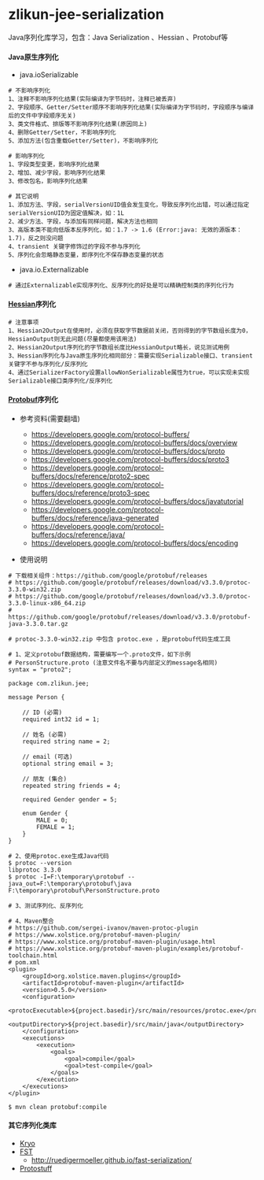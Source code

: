 # zlikun-jee-serialization
Java序列化库学习，包含：Java Serialization 、Hessian 、Protobuf等

#### Java原生序列化

- java.ioSerializable

```
# 不影响序列化
1、注释不影响序列化结果(实际编译为字节码时，注释已被丢弃)
2、字段顺序、Getter/Setter顺序不影响序列化结果(实际编译为字节码时，字段顺序与编译后的文件中字段顺序无关)
3、类文件格式、排版等不影响序列化结果(原因同上)
4、删除Getter/Setter，不影响序列化
5、添加方法(包含重载Getter/Setter)，不影响序列化

# 影响序列化
1、字段类型变更，影响序列化结果
2、增加、减少字段，影响序列化结果
3、修改包名，影响序列化结果

# 其它说明
1、添加方法、字段，serialVersionUID值会发生变化，导致反序列化出错，可以通过指定serialVersionUID为固定值解决，如：1L
2、减少方法、字段，与添加有同样问题，解决方法也相同
3、高版本类不能向低版本反序列化，如：1.7 -> 1.6 (Error:java: 无效的源版本： 1.7)，反之则没问题
4、transient 关键字修饰过的字段不参与序列化
5、序列化会忽略静态变量，即序列化不保存静态变量的状态
```

- java.io.Externalizable

```
# 通过Externalizable实现序列化、反序列化的好处是可以精确控制类的序列化行为
```

#### [Hessian](http://hessian.caucho.com/)序列化
```
# 注意事项
1、Hessian2Output在使用时，必须在获取字节数据前关闭，否则得到的字节数组长度为0，HessianOutput则无此问题(尽量都使用该用法)
2、Hessian2Output序列化的字节数组长度比HessianOutput略长，说见测试用例
3、Hessian序列化与Java原生序列化相同部分：需要实现Serializable接口、transient关键字不参与序列化/反序列化
4、通过SerializerFactory设置allowNonSerializable属性为true，可以实现未实现Serializable接口类序列化/反序列化
```

#### [Protobuf](https://github.com/google/protobuf/)序列化

- 参考资料(需要翻墙)
    - <https://developers.google.com/protocol-buffers/>
    - <https://developers.google.com/protocol-buffers/docs/overview>
    - <https://developers.google.com/protocol-buffers/docs/proto>
    - <https://developers.google.com/protocol-buffers/docs/proto3>
    - <https://developers.google.com/protocol-buffers/docs/reference/proto2-spec>
    - <https://developers.google.com/protocol-buffers/docs/reference/proto3-spec>
    - <https://developers.google.com/protocol-buffers/docs/javatutorial>
    - <https://developers.google.com/protocol-buffers/docs/reference/java-generated>
    - <https://developers.google.com/protocol-buffers/docs/reference/java/>
    - <https://developers.google.com/protocol-buffers/docs/encoding>

- 使用说明

```
# 下载相关组件：https://github.com/google/protobuf/releases
# https://github.com/google/protobuf/releases/download/v3.3.0/protoc-3.3.0-win32.zip
# https://github.com/google/protobuf/releases/download/v3.3.0/protoc-3.3.0-linux-x86_64.zip
# https://github.com/google/protobuf/releases/download/v3.3.0/protobuf-java-3.3.0.tar.gz

# protoc-3.3.0-win32.zip 中包含 protoc.exe ，是protobuf代码生成工具

# 1、定义protobuf数据结构，需要编写一个.proto文件，如下示例
# PersonStructure.proto (注意文件名不要与内部定义的message名相同)
syntax = "proto2";

package com.zlikun.jee;

message Person {
	
	// ID (必需)
	required int32 id = 1;
	
	// 姓名 (必需)
	required string name = 2;
	
	// email (可选)
	optional string email = 3;

	// 朋友 (集合)
	repeated string friends = 4;

	required Gender gender = 5;

	enum Gender {
		MALE = 0;
		FEMALE = 1;
	}
}

# 2、使用protoc.exe生成Java代码
$ protoc --version
libprotoc 3.3.0
$ protoc -I=F:\temporary\protobuf --java_out=F:\temporary\protobuf\java F:\temporary\protobuf\PersonStructure.proto

# 3、测试序列化、反序列化

# 4、Maven整合
# https://github.com/sergei-ivanov/maven-protoc-plugin
# https://www.xolstice.org/protobuf-maven-plugin/
# https://www.xolstice.org/protobuf-maven-plugin/usage.html
# https://www.xolstice.org/protobuf-maven-plugin/examples/protobuf-toolchain.html
# pom.xml
<plugin>
    <groupId>org.xolstice.maven.plugins</groupId>
    <artifactId>protobuf-maven-plugin</artifactId>
    <version>0.5.0</version>
    <configuration>
        <protocExecutable>${project.basedir}/src/main/resources/protoc.exe</protocExecutable>
        <outputDirectory>${project.basedir}/src/main/java</outputDirectory>
    </configuration>
    <executions>
        <execution>
            <goals>
                <goal>compile</goal>
                <goal>test-compile</goal>
            </goals>
        </execution>
    </executions>
</plugin>

$ mvn clean protobuf:compile
```

#### 其它序列化类库
- [Kryo](https://github.com/EsotericSoftware/kryo)
- [FST](https://github.com/RuedigerMoeller/fast-serialization)
    - <http://ruedigermoeller.github.io/fast-serialization/>
- [Protostuff](http://www.protostuff.io/)
